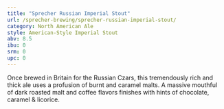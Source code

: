 ```yaml
---
title: "Sprecher Russian Imperial Stout"
url: /sprecher-brewing/sprecher-russian-imperial-stout/
category: North American Ale
style: American-Style Imperial Stout
abv: 8.5
ibu: 0
srm: 0
upc: 0
---
```

Once brewed in Britain for the Russian Czars, this tremendously rich and thick ale uses a profusion of burnt and caramel malts. A massive mouthful of dark roasted malt and coffee flavors finishes with hints of chocolate, caramel & licorice.
